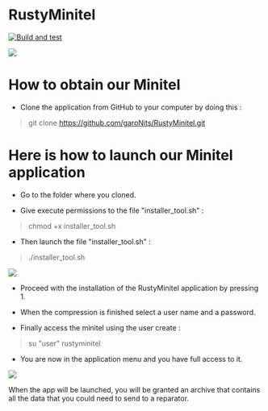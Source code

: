 # RustyMinitel
[![Build and test](https://github.com/garoNits/RustyMinitel/workflows/Rust/badge.svg?branch=main)](https://github.com/garoNits/RustyMinitel/actions?query=workflow%3A%22Rust)

![](https://media.discordapp.net/attachments/920687736049008640/961630498768171068/unknown.png)
# How to obtain our Minitel

- Clone the application from GitHub to your computer by doing this :
> git clone https://github.com/garoNits/RustyMinitel.git

# Here is how to launch our Minitel application

- Go to the folder where you cloned.

- Give execute permissions to the file "installer_tool.sh" :
> chmod +x installer_tool.sh

- Then launch the file "installer_tool.sh" :
> ./installer_tool.sh

![](https://media.discordapp.net/attachments/920687736049008640/961631363763695616/Capture_decran_2022-04-07_a_16.19.38.png)

- Proceed with the installation of the RustyMinitel application by pressing 1.

- When the compression is finished select a user name and a password.

- Finally access the minitel using the user create :
> su "user" rustyminitel

- You are now in the application menu and you have full access to it.

![](https://cdn.discordapp.com/attachments/920687736049008640/961631867935805490/Capture_decran_2022-04-07_a_16.21.39.png)

When the app will be launched, you will be granted an archive that contains all the data that you could need to send to a reparator. 
